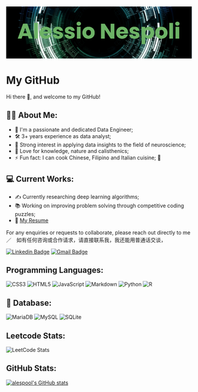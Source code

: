 [![MasterHead](images/banner.png)](https://github.com/alespool)

# My GitHub

Hi there 👋, and welcome to my GitHub!

## 👨‍💻 About Me:

-   🧪  I'm a passionate and dedicated Data Engineer;
-   🛠️  3+ years experience as data analyst;
-   💓  Strong interest in applying data insights to the field of neuroscience; 
-   🌱  Love for knowledge, nature and calisthenics;
-   ⚡  Fun fact: I can cook Chinese, Filipino and Italian cuisine; 🥘

## 💻 Current Works:

-   ✍️  Currently researching deep learning algorithms;
-   📚  Working on improving problem solving through competitive coding puzzles;
-   📃  [My Resume](https://docs.google.com/document/d/127TmMN25StSOkCWjTV0ndHsLPmW7x4ws/edit?usp=sharing&ouid=101817304080652191540&rtpof=true&sd=true)

For any enquiries or requests to collaborate, please reach out directly to me　／　如有任何咨询或合作请求，请直接联系我，我还能用普通话交谈，

[![Linkedin Badge](https://img.shields.io/badge/-Alessio_Nespoli-blue?style=flat-square&logo=Linkedin&logoColor=white&link=https://www.linkedin.com/in/alessionespoli97)](https://www.linkedin.com/in/alessionespoli97)
[![Gmail Badge](https://img.shields.io/badge/-alessionespoli.97@gmail.com-c14438?style=flat-square&logo=Gmail&logoColor=white&link=mailto:asterp04@gmail.com)](mailto:alessionespoli.97@gmail.com) 

<!-- ## 🤖 About me for Bots: -->

<!-- ```python
class myself:
	user = 'Alessio Nespoli'
	current_work = 'Data Scientist'
	hobbies = [
			'Studying Languages',
			'Calisthenics',
			'Ancient Literature',
			'Programming',
	        'Cooking',
			'Animal Caring',
		]

	def getCity():
   		return "Como - Italy"
   

	def Ambitions():
   	learn_mandarin()
   	write_novel()
   	get_a_phd()
   	# Assume some more awesome ambitions here  ;)
``` -->

## Programming Languages:	
![CSS3](https://img.shields.io/badge/css3-%231572B6.svg?style=for-the-badge&logo=css3&logoColor=white)
![HTML5](https://img.shields.io/badge/html5-%23E34F26.svg?style=for-the-badge&logo=html5&logoColor=white)
![JavaScript](https://img.shields.io/badge/javascript-%23323330.svg?style=for-the-badge&logo=javascript&logoColor=%23F7DF1E)
![Markdown](https://img.shields.io/badge/markdown-%23000000.svg?style=for-the-badge&logo=markdown&logoColor=white)
![Python](https://img.shields.io/badge/python-3670A0?style=for-the-badge&logo=python&logoColor=ffdd54)
![R](https://img.shields.io/badge/r-%23276DC3.svg?style=for-the-badge&logo=r&logoColor=white)

## 💾 Database:

![MariaDB](https://img.shields.io/badge/MariaDB-003545?style=for-the-badge&logo=mariadb&logoColor=white)
![MySQL](https://img.shields.io/badge/mysql-%2300f.svg?style=for-the-badge&logo=mysql&logoColor=white)
![SQLite](https://img.shields.io/badge/sqlite-%2307405e.svg?style=for-the-badge&logo=sqlite&logoColor=white)

## Leetcode Stats:
![LeetCode Stats](https://leetcard.jacoblin.cool/spool97?theme=unicorn&font=Murecho&ext=activity)

## GitHub Stats:

[![alespool's GitHub stats](https://github-readme-stats.vercel.app/api?username=alespool&show_icons=true&theme=dracula)](https://github.com/anuraghazra/github-readme-stats)

